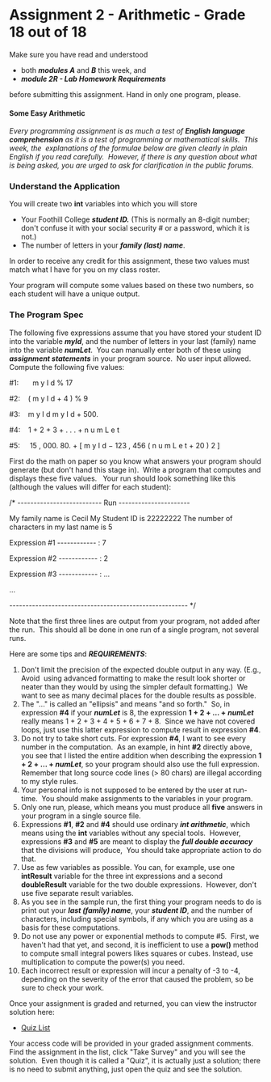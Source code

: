 Assignment 2 - Arithmetic - Grade 18 out of 18
=========================

Make sure you have read and understood

*   both **_m_**_**odules A**_ and _**B**_ this week, and
*   _**module 2R - Lab Homework Requirements**_

before submitting this assignment. Hand in only one program, please. 

#### Some Easy Arithmetic

_Every programming assignment is as much a test of **English language comprehension** as it is a test of programming or mathematical skills.  This week, the  explanations of the formulae below are given clearly in plain English if you read carefully.  However, if there is any question about what is being asked, you are urged to ask for clarification in the public forums._

### Understand the Application

You will create two **int** variables into which you will store

*   Your Foothill College _**student ID.**_ (This is normally an 8-digit number;  don't confuse it with your social security # or a password, which it is not.)
*   The number of letters in your _**family (last) name**_.

In order to receive any credit for this assignment, these two values must match what I have for you on my class roster.

Your program will compute some values based on these two numbers, so each student will have a unique output.

### The Program Spec

The following five expressions assume that you have stored your student ID into the variable **_my_**_**Id**_, and the number of letters in your last (family) name into the variable _**numLet**_.  You can manually enter both of these using _**assignment statements**_ in your program source.  No user input allowed.  Compute the following five values:

#1:       m y I d  %  17

#2:    (  m y I d  + 4  )   %  9

#3:    m y I d   m y I d  +  500.

#4:     1  +  2  +  3  + . . .  +  n u m L e t

#5:     15 , 000.   80.  +  \[   m y I d  − 123 , 456    (  n u m L e t  + 20  )  2   \]

First do the math on paper so you know what answers your program should generate (but don't hand this stage in).  Write a program that computes and displays these five values.   Your run should look something like this (although the values will differ for each student):

/\* -------------------------- Run ----------------------

My family name is Cecil
My Student ID is 22222222
The number of characters in my last name is 5

Expression #1 ------------ : 7

Expression #2 ------------ : 2

Expression #3 ------------ :  ...

   ...

------------------------------------------------------- \*/

Note that the first three lines are output from your program, not added after the run.  This should all be done in one run of a single program, not several runs. 

Here are some tips and **_REQUIREMENTS_**:

1.  Don't limit the precision of the expected double output in any way. (E.g., Avoid  using advanced formatting to make the result look shorter or neater than they would by using the simpler default formatting.)  We want to see as many decimal places for the double results as possible.
2.  The "..." is called an "ellipsis" and means "and so forth."  So, in expression **#4** if your _**numLet**_ is 8, the expression **1 + 2 + ... +** _**numLet**_  really means 1 + 2 + 3 + 4 + 5 + 6 + 7 + 8.  Since we have not covered loops, just use this latter expression to compute result in expression **#4**.
3.  Do not try to take short cuts. For expression **#4**, I want to see every number in the computation.  As an example, in hint **#2** directly above, you see that I listed the entire addition when describing the expression **1 + 2 + ... + _numLet_**, so your program should also use the full expression. Remember that long source code lines (> 80 chars) are illegal according to my style rules.
4.  Your personal info is not supposed to be entered by the user at run-time.  You should make assignments to the variables in your program.
5.  Only one run, please, which means you must produce all **five** answers in your program in a single source file.
6.  Expressions **#1**, **#2** and **#4** should use ordinary **_int arithmetic_**, which means using the **int** variables without any special tools.  However, expressions **#3** and **#5** are meant to display the _**full double accuracy**_ that the divisions will produce,  You should take appropriate action to do that.
7.  Use as few variables as possible. You can, for example, use one **intResult** variable for the three int expressions and a second **doubleResult** variable for the two double expressions.  However, don't use five separate result variables.
8.  As you see in the sample run, the first thing your program needs to do is print out your **_last (family) name_**, your _**student ID**_, and the number of characters, including special symbols, if any which you are using as a basis for these computations.
9.  Do not use any power or exponential methods to compute #5.  First, we haven't had that yet, and second, it is inefficient to use a **pow()** method to compute small integral powers likes squares or cubes. Instead, use multiplication to compute the power(s) you need.
10.  Each incorrect result or expression will incur a penalty of -3 to -4, depending on the severity of the error that caused the problem, so be sure to check your work.

Once your assignment is graded and returned, you can view the instructor solution here:

*   [Quiz List](/courses/7627/quizzes)

Your access code will be provided in your graded assignment comments.  Find the assignment in the list, click "Take Survey" and you will see the solution.  Even though it is called a "Quiz", it is actually just a solution; there is no need to submit anything, just open the quiz and see the solution.
